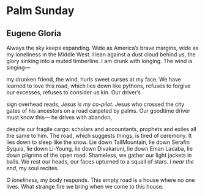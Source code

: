 # Palm Sunday
## Eugene Gloria
Always the sky keeps expanding.
Wide as America’s brave margins,
wide as my loneliness in the Middle West.
I lean against a dust cloud behind us,
the glory sinking into a muted timberline.
I am drunk with longing. The wind is singing—

my drunken friend, the wind, hurls
sweet curses at my face.
We have learned to love
this road, which lies down like pythons,
refuses to forgive our excesses,
refuses to consider us kin. Our driver’s

sign overhead reads, _Jesus is my co-pilot._
Jesus who crossed the city
gates of his ancestors
on a road carpeted by palms.
Our goodtime driver must know this—
he drives with abandon,

despite our fragile cargo: scholars and accountants,
prophets and exiles all the same to him.
The road, which suggests things, is tired of ceremony.
It lies down to sleep like the snow.
Lie down TallMountain, lie down
Serafin Syquia, lie down Li-Young, lie
down Divakaruni, lie down Eman Lacaba,
lie down pilgrims of the open road.
Shameless, we gather our light
jackets in balls. We rest our heads,
our faces upturned to a squall of stars.
 _I near the end,_ my soul recites.

 _O loneliness,_ my body responds.
This empty road is a house
where no one lives. What strange fire
we bring when we come to this house.